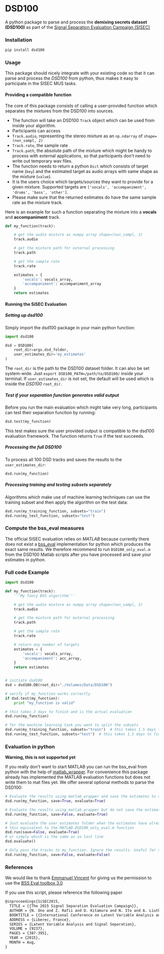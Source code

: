 # DSD100

A python package to parse and process the __demixing secrets dataset (DSD100)__ as part of the [Signal Separation Evaluation Campaign (SISEC)](https://sisec.inria.fr/)

### Installation

```bash
pip install dsd100
```

### Usage

This package should nicely integrate with your existing code so that it can parse and process the _DSD100_ from python, thus makes it easy to participate in the SISEC MUS tasks.

#### Providing a compatible function

 The core of this package consists of calling a user-provided function which separates the mixtures from the DSD100 into sources.

- The function will take an DSD100 ```Track``` object which can be used from inside your algorithm.
- Participants can access
 - ```Track.audio```, representing the stereo mixture as an ```np.ndarray``` of ```shape=(nun_sampl, 2)```
 - ```Track.rate```, the sample rate
 - ```Track.path```, the absolute path of the mixture which might be handy to process with external applications, so that participants don't need to write out temporary wav files.
- The function needs to return a python ```Dict``` which consists of target name (```key```) and the estimated target as audio arrays with same shape as the mixture (```value```).
- It is the users choice which targets/sources they want to provide for a given mixture. Supported targets are ```['vocals', 'accompaniment', 'drums', 'bass', 'other']```.
- Please make sure that the returned estimates do have the same sample rate as the mixture track.

Here is an example for such a function separating the mixture into a __vocals__ and __accompaniment__ track.

```python
def my_function(track):

    # get the audio mixture as numpy array shape=(nun_sampl, 2)
    track.audio

    # get the mixture path for external processing
    track.path

    # get the sample rate
    track.rate

    estimates = {
        'vocals': vocals_array,
        'accompaniment': accompaniment_array
    }
    return estimates
```

#### Running the SiSEC Evaluation

##### Setting up dsd100

Simply import the dsd100 package in your main python function:

```python
import dsd100

dsd = DSD100(
    root_dir=args.dsd_folder,
    user_estimates_dir='my_estimates'
)
```

The ```root_dir``` is the path to the DSD100 dataset folder. It can also be set system-wide. Just ```export DSD100_PATH=/path/to/DSD100/``` inside your terminal. If ```user_estimates_dir``` is not set, the default will be used which is inside the _DSD100_ ```root_dir```.

##### Test if your separation function generates valid output

Before you run the main evaluation which might take very long, participants can test their separation function by running:
```python
dsd.test(my_function)
```
This test makes sure the user provided output is compatible to the dsd100 evaluation framework. The function returns `True` if the test succeeds.

##### Processing the full DSD100

To process all 100 DSD tracks and saves the results to the ```user_estimates_dir```:

```python
dsd.run(my_function)
```

##### Processing training and testing subsets separately

Algorithms which make use of machine learning techniques can use the training subset and then apply the algorithm on the test data:

```python
dsd.run(my_training_function, subsets="train")
dsd.run(my_test_function, subsets="test")
```

### Compute the bss_eval measures

The official SISEC evaluation relies on _MATLAB_ because currently there does not exist a [bss_eval](http://bass-db.gforge.inria.fr/bss_eval/) implementation for python which produces the exact same results.
We therefore recommend to run ```DSD100_only_eval.m``` from the DSD100 Matlab scripts after you have processed and save your estimates in python.

### Full code Example

```python
import dsd100

def my_function(track):
    '''My fancy BSS algorithm'''

    # get the audio mixture as numpy array shape=(nun_sampl, 2)
    track.audio

    # get the mixture path for external processing
    track.path

    # get the sample rate
    track.rate

    # return any number of targets
    estimates = {
        'vocals': vocals_array,
        'accompaniment': acc_array,
    }
    return estimates


# initiate dsd100
dsd = dsd100.DB(root_dir="./Volumes/Data/DSD100")

# verify if my_function works correctly
if dsd.test(my_function):
    print "my_function is valid"

# this takes 3 days to finish and is the actual evaluation
dsd.run(my_function)

# for the machine learning task you want to split the subsets
dsd.run(my_training_function, subsets="train")  # this takes 1.5 days to finish
dsd.run(my_test_function, subsets="test")  # this takes 1.5 days to finish

```

### Evaluation in python

__Warning, this is not supported yet__

If you really don't want to start MATLAB you can run the bss_eval from python with the help of [matlab_wrapper](https://github.com/mrkrd/matlab_wrapper). For convenience this package already has implemented the MATLAB evaluation functions but does not write them to mat files yet. We offer several optional methods to parse the DSD100:

```python
# Evaluate the results using matlab_wrapper and save the estimates to disk
dsd.run(my_function, save=True, evaluate=True)

# Evaluate the results using matlab_wrapper but do not save the estimates to disk
dsd.run(my_function, save=False, evaluate=True)

# Just evaluate the user_estimates folder when the estimates have already been saved to disk
# this equivalent to the MATLAB DSD100_only_eval.m function
dsd.run(save=False, evaluate=True)
# or simply which is the same as as last line
dsd.evaluate()

# Only pass the tracks to my_function. Ignore the results. Useful for statistics
dsd.run(my_function, save=False, evaluate=False)
```

### References

We would like to thank [Emmanuel Vincent](http://www.loria.fr/~evincent/) for giving us the permission to
use the [BSS Eval toolbox 3.0](http://bass-db.gforge.inria.fr/bss_eval/)

If you use this script, please reference the following paper

```tex
@inproceedings{SiSEC2015,
  TITLE = {{The 2015 Signal Separation Evaluation Campaign}},
  AUTHOR = {N. Ono and Z. Rafii and D. Kitamura and N. Ito and A. Liutkus},
  BOOKTITLE = {{International Conference on Latent Variable Analysis and Signal Separation  (LVA/ICA)}},
  ADDRESS = {Liberec, France},
  SERIES = {Latent Variable Analysis and Signal Separation},
  VOLUME = {9237},
  PAGES = {387-395},
  YEAR = {2015},
  MONTH = Aug,
}
```
